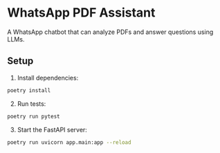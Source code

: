 # WhatsApp PDF Assistant

A WhatsApp chatbot that can analyze PDFs and answer questions using LLMs.

## Setup

1. Install dependencies:

```bash
poetry install
```

2. Run tests:

```bash
poetry run pytest
```

3. Start the FastAPI server:

```bash
poetry run uvicorn app.main:app --reload
```


